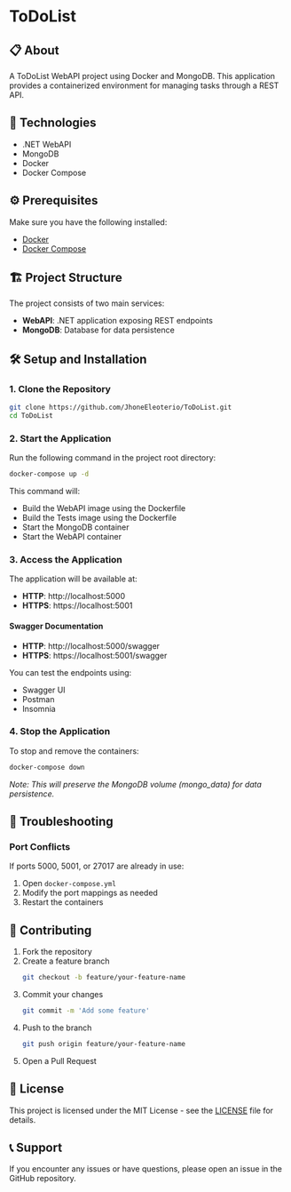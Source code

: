 # ToDoList

## 📋 About
A ToDoList WebAPI project using Docker and MongoDB. This application provides a containerized environment for managing tasks through a REST API.

## 🚀 Technologies
- .NET WebAPI
- MongoDB
- Docker
- Docker Compose

## ⚙️ Prerequisites
Make sure you have the following installed:
- [Docker](https://www.docker.com/get-started)
- [Docker Compose](https://docs.docker.com/compose/install/)

## 🏗️ Project Structure
The project consists of two main services:
- **WebAPI**: .NET application exposing REST endpoints
- **MongoDB**: Database for data persistence

## 🛠️ Setup and Installation

### 1. Clone the Repository
```bash
git clone https://github.com/JhoneEleoterio/ToDoList.git
cd ToDoList
```

### 2. Start the Application
Run the following command in the project root directory:
```bash
docker-compose up -d
```

This command will:
- Build the WebAPI image using the Dockerfile
- Build the Tests image using the Dockerfile
- Start the MongoDB container
- Start the WebAPI container

### 3. Access the Application
The application will be available at:

- **HTTP**: http://localhost:5000
- **HTTPS**: https://localhost:5001

#### Swagger Documentation
- **HTTP**: http://localhost:5000/swagger
- **HTTPS**: https://localhost:5001/swagger

You can test the endpoints using:
- Swagger UI
- Postman
- Insomnia

### 4. Stop the Application
To stop and remove the containers:
```bash
docker-compose down
```

*Note: This will preserve the MongoDB volume (mongo_data) for data persistence.*

## 🔧 Troubleshooting

### Port Conflicts
If ports 5000, 5001, or 27017 are already in use:
1. Open `docker-compose.yml`
2. Modify the port mappings as needed
3. Restart the containers

## 👥 Contributing
1. Fork the repository
2. Create a feature branch
   ```bash
   git checkout -b feature/your-feature-name
   ```
3. Commit your changes
   ```bash
   git commit -m 'Add some feature'
   ```
4. Push to the branch
   ```bash
   git push origin feature/your-feature-name
   ```
5. Open a Pull Request

## 📄 License
This project is licensed under the MIT License - see the [LICENSE](LICENSE) file for details.

## 📞 Support
If you encounter any issues or have questions, please open an issue in the GitHub repository.

